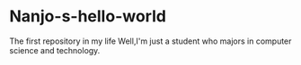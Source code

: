 # Nanjo-s-hello-world
The first repository in my life 
Well,I'm just a student who majors in computer science and technology.
